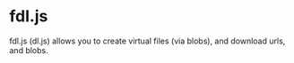 # fdl.js
fdl.js (dl.js) allows you to create virtual files (via blobs), and download urls, and blobs.
